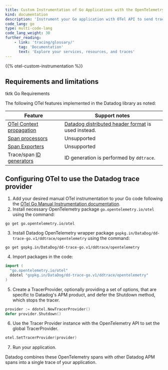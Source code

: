 ```yaml
---
title: Custom Instrumentation of Go Applications with the OpenTelemetry API
kind: documentation
description: 'Instrument your Go application with OTel API to send traces to Datadog'
code_lang: go
type: multi-code-lang
code_lang_weight: 30
further_reading:
    - link: 'tracing/glossary/'
      tag: 'Documentation'
      text: 'Explore your services, resources, and traces'
---
```


{{% otel-custom-instrumentation %}}

## Requirements and limitations

tktk Go Requirements

The following OTel features implemented in the Datadog library as noted:

| Feature                               | Support notes                       |
|---------------------------------------|------------------------------------|
| [OTel Context propagation][1]         | [Datadog distributed header format][9] is used instead. |
| [Span processors][2]                  | Unsupported                                          |
| [Span Exporters][3]                   | Unsupported                                            |
| Trace/span [ID generators][4]         | ID generation is performed by `ddtrace`.           |


## Configuring OTel to use the Datadog trace provider

1. Add your desired manual OTel instrumentation to your Go code following the [OTel Go Manual Instrumentation documentation][5].
2. Install necessary OpenTelemetry package `go.opentelemetry.io/otel` using the command:

  ```shell
  go get go.opentelemetry.io/otel
  ```
3. Install Datadog OpenTelemetry wrapper package `gopkg.in/DataDog/dd-trace-go.v1/ddtrace/opentelemetry` using the command:

  ```shell
  go get gopkg.in/DataDog/dd-trace-go.v1/ddtrace/opentelemetry
  ```
4. Import packages in the code:

  ```go
  import (
    "go.opentelemetry.io/otel"
    ddotel "gopkg.in/DataDog/dd-trace-go.v1/ddtrace/opentelemetry"
  )
  ```
5. Create a TracerProvider, optionally providing a set of options, that are specific to Datadog's APM product, and defer the Shutdown method, which stops the tracer.

  ```go
provider := ddotel.NewTracerProvider()
defer provider.Shutdown()
  ```
6. Use the Tracer Provider instance with the OpenTelemetry API to set the global TracerProvider.
  ```go
  otel.SetTracerProvider(provider)
  ```
7. Run your application.

Datadog combines these OpenTelemetry spans with other Datadog APM spans into a single trace of your application.


[1]: https://opentelemetry.io/docs/instrumentation/go/manual/#propagators-and-context
[2]: https://opentelemetry.io/docs/reference/specification/trace/sdk/#span-processor
[3]: https://opentelemetry.io/docs/reference/specification/trace/sdk/#span-exporter
[4]: https://opentelemetry.io/docs/reference/specification/trace/sdk/#id-generators
[5]: https://opentelemetry.io/docs/instrumentation/go/manual/
[9]: /tracing/trace_collection/trace_context_propagation/go/
